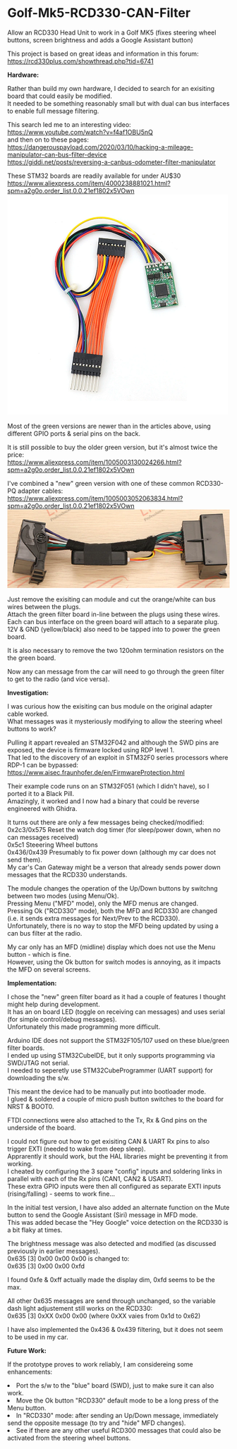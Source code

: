 # Golf-Mk5-RCD330-CAN-Filter
Allow an RCD330 Head Unit to work in a Golf MK5 (fixes steering wheel buttons, screen brightness and adds a Google Assistant button)

This project is based on great ideas and information in this forum:<BR>
https://rcd330plus.com/showthread.php?tid=6741

**Hardware:**

Rather than build my own hardware, I decided to search for an exisiting board that could easily be modified.<BR>
It needed to be something reasonably small but with dual can bus interfaces to enable full message filtering.

This search led me to an interesting video:<BR>
 https://www.youtube.com/watch?v=f4af1OBU5nQ<BR>
and then on to these pages:<BR>
 https://dangerouspayload.com/2020/03/10/hacking-a-mileage-manipulator-can-bus-filter-device<BR>
 https://giddi.net/posts/reversing-a-canbus-odometer-filter-manipulator

These STM32 boards are readily available for under AU$30<BR>
  https://www.aliexpress.com/item/4000238881021.html?spm=a2g0o.order_list.0.0.21ef1802x5VOwn<BR>
<IMG SRC="png/Dual CAN Filter - small.png">
	
Most of the green versions are newer than in the articles above, using different GPIO ports & serial pins on the back.

It is still possible to buy the older green version, but it's almost twice the price:<BR>
  https://www.aliexpress.com/item/1005003130024266.html?spm=a2g0o.order_list.0.0.21ef1802x5VOwn

I've combined a "new" green version with one of these common RCD330-PQ adapter cables:<BR>
  https://www.aliexpress.com/item/1005003052063834.html?spm=a2g0o.order_list.0.0.21ef1802x5VOwn
<IMG SRC="png/RCD330 CAN Adapter-small.png">
	
Just remove the exisiting can module and cut the orange/white can bus wires between the plugs.<BR>
Attach the green filter board in-line between the plugs using these wires.<BR>
Each can bus interface on the green board will attach to a separate plug.<BR>
12V & GND (yellow/black) also need to be tapped into to power the green board.<BR>

It is also necessary to remove the two 120ohm termination resistors on the the green board.

Now any can message from the car will need to go through the green filter to get to the radio (and vice versa).


**Investigation:**

I was curious how the exisiting can bus module on the original adapter cable worked.<BR>
What messages was it mysteriously modifying to allow the steering wheel buttons to work?

Pulling it appart revealed an STM32F042 and although the SWD pins are exposed, the device is firmware locked using RDP level 1.<BR>
That led to the discovery of an exploit in STM32F0 series processors where RDP-1 can be bypassed:<BR>
https://www.aisec.fraunhofer.de/en/FirmwareProtection.html

Their example code runs on an STM32F051 (which I didn't have), so I ported it to a Black Pill.<BR>
Amazingly, it worked and I now had a binary that could be reverse engineered with Ghidra.

It turns out there are only a few messages being checked/modified:<BR>
0x2c3/0x575	Reset the watch dog timer (for sleep/power down, when no can messages received)<BR>
0x5c1		Steeering Wheel buttons<BR>
0x436/0x439	Presumably to fix power down (although my car does not send them).<BR>
		My car's Can Gateway might be a verson that already sends power down messages that the RCD330 understands.

The module changes the operation of the Up/Down buttons by switchng between two modes (using Menu/Ok).<BR>
Pressing Menu ("MFD" mode), only the MFD menus are changed.<BR>
Pressing Ok ("RCD330" mode), both the MFD and RCD330 are changed (i.e. it sends extra messages for Next/Prev to the RCD330).<BR>
Unfortunately, there is no way to stop the MFD being updated by using a can bus filter at the radio.

My car only has an MFD (midline) display which does not use the Menu button - which is fine.<BR>
However, using the Ok button for switch modes is annoying, as it impacts the MFD on several screens.<BR>


**Implementation:**

I chose the "new" green filter board as it had a couple of features I thought might help during development.<BR>
It has an on board LED (toggle on receiving can messages) and uses serial (for simple control/debug messages).<BR>
Unfortunately this made programming more difficult.<BR>

Arduino IDE does not support the STM32F105/107 used on these blue/green filter boards.<BR>
I ended up using STM32CubeIDE, but it only supports programming via SWD/JTAG not serial.<BR>
I needed to seperetly use STM32CubeProgrammer (UART support) for downloading the s/w.<BR>

This meant the device had to be manually put into bootloader mode.<BR>
I glued & soldered a couple of micro push button switches to the board for NRST & BOOT0.<BR>

FTDI connections were also attached to the Tx, Rx & Gnd pins on the underside of the board.<BR>

I could not figure out how to get exisiting CAN & UART Rx pins to also trigger EXTI (needed to wake from deep sleep).<BR>
Apprarently it should work, but the HAL libraries might be preventing it from working.<BR>
I cheated by configuring the 3 spare "config" inputs and soldering links in parallel with each of the Rx pins (CAN1, CAN2 & USART).<BR>
These extra GPIO inputs were then all configured as separate EXTI inputs (rising/falling) - seems to work fine...

In the initial test version, I have also added an alternate function on the Mute button to send the Google Assistant (Siri) message in MFD mode.<BR>
This was added becase the "Hey Google" voice detection on the RCD330 is a bit flaky at times.

The brightness message was also detected and modified (as discussed previously in earlier messages).<BR>
0x635 [3] 0x00 0x00 0x00 is changed to:<BR>
0x635 [3] 0x00 0x00 0xfd<BR>

I found 0xfe & 0xff actually made the display dim, 0xfd seems to be the max.

All other 0x635 messages are send through unchanged, so the variable dash light adjustement still works on the RCD330:<BR>
0x635 [3] 0xXX 0x00 0x00 (where 0xXX vaies from 0x1d to 0x62)<BR>

I have also implemented the 0x436 & 0x439 filtering, but it does not seem to be used in my car.


**Future Work:**

If the prototype proves to work reliably, I am considereing some enhancements:

<li>Port the s/w to the "blue" board (SWD), just to make sure it can also work.
<li>Move the Ok button "RCD330" default mode to be a long press of the Menu button.
<li>In "RCD330" mode: after sending an Up/Down message, immediately send the opposite message (to try and "hide" MFD changes).
<li>See if there are any other useful RCD300 messages that could also be activated from the steering wheel buttons.

